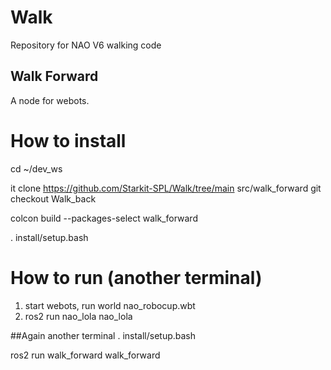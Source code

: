 # Walk
Repository for NAO V6 walking code

## Walk Forward

A node for webots. 

# How to install
cd ~/dev_ws

it clone https://github.com/Starkit-SPL/Walk/tree/main src/walk_forward
git checkout Walk_back

colcon build --packages-select walk_forward

. install/setup.bash

# How to run (another terminal)

1. start webots, run world nao_robocup.wbt
2. ros2 run nao_lola nao_lola

##Again another terminal
. install/setup.bash

ros2 run walk_forward walk_forward
